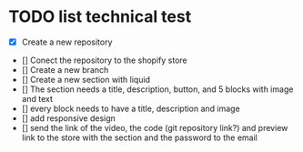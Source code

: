 # TODO list technical test

- [x] Create a new repository
- [] Conect the repository to the shopify store
- [] Create a new branch
- [] Create a new section with liquid
- [] The section needs a title, description, button, and 5 blocks with image and text
- [] every block needs to have a title, description and image
- [] add responsive design
- [] send the link of the video, the code (git repository link?) and preview link to the store with the section and the password to the email
